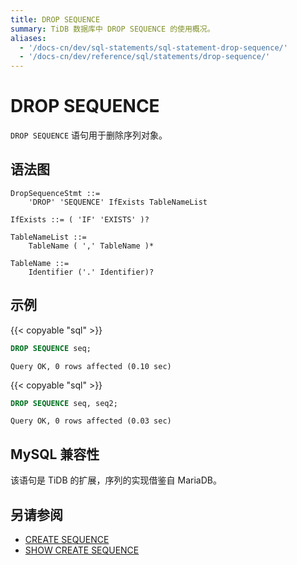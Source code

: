 ```yaml
---
title: DROP SEQUENCE
summary: TiDB 数据库中 DROP SEQUENCE 的使用概况。
aliases:
  - '/docs-cn/dev/sql-statements/sql-statement-drop-sequence/'
  - '/docs-cn/dev/reference/sql/statements/drop-sequence/'
---
```


# DROP SEQUENCE

`DROP SEQUENCE` 语句用于删除序列对象。

## 语法图

```ebnf+diagram
DropSequenceStmt ::=
    'DROP' 'SEQUENCE' IfExists TableNameList

IfExists ::= ( 'IF' 'EXISTS' )?

TableNameList ::=
    TableName ( ',' TableName )*

TableName ::=
    Identifier ('.' Identifier)?
```

## 示例

{{< copyable "sql" >}}

```sql
DROP SEQUENCE seq;
```

```
Query OK, 0 rows affected (0.10 sec)
```

{{< copyable "sql" >}}

```sql
DROP SEQUENCE seq, seq2;
```

```
Query OK, 0 rows affected (0.03 sec)
```

## MySQL 兼容性

该语句是 TiDB 的扩展，序列的实现借鉴自 MariaDB。

## 另请参阅

* [CREATE SEQUENCE](/sql-statements/sql-statement-create-sequence.md)
* [SHOW CREATE SEQUENCE](/sql-statements/sql-statement-show-create-sequence.md)
